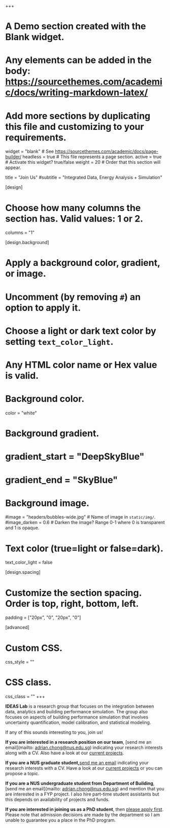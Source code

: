 +++
# A Demo section created with the Blank widget.
# Any elements can be added in the body: https://sourcethemes.com/academic/docs/writing-markdown-latex/
# Add more sections by duplicating this file and customizing to your requirements.

widget = "blank"  # See https://sourcethemes.com/academic/docs/page-builder/
headless = true  # This file represents a page section.
active = true  # Activate this widget? true/false
weight = 20  # Order that this section will appear.

title = "Join Us"
#subtitle = "Integrated Data, Energy Analysis + Simulation"

[design]
  # Choose how many columns the section has. Valid values: 1 or 2.
  columns = "1"

[design.background]
  # Apply a background color, gradient, or image.
  #   Uncomment (by removing `#`) an option to apply it.
  #   Choose a light or dark text color by setting `text_color_light`.
  #   Any HTML color name or Hex value is valid.

  # Background color.
  color = "white"
  
  # Background gradient.
  # gradient_start = "DeepSkyBlue"
  # gradient_end = "SkyBlue"
  
  # Background image.
  #image = "headers/bubbles-wide.jpg"  # Name of image in `static/img/`.
  #image_darken = 0.6  # Darken the image? Range 0-1 where 0 is transparent and 1 is opaque.

  # Text color (true=light or false=dark).
  text_color_light = false

[design.spacing]
  # Customize the section spacing. Order is top, right, bottom, left.
  padding = ["20px", "0", "20px", "0"]

[advanced]
 # Custom CSS. 
 css_style = ""
 
 # CSS class.
 css_class = ""
+++

**IDEAS Lab** is a research group that focuses on the integration between data, analytics and building performance simulation. The group also focuses on aspects of building performance simulation that involves uncertainty quantification, model calibration, and statistical modeling. 

If any of this sounds interesting to you, join us!

<strong>If you are interested in a research position on our team</strong>, [send me an email](mailto: adrian.chong@nus.edu.sg) indicating your research interests along with a CV. Also have a look at our [current projects](https://ideaslab.io/#projects).

<strong>If you are a NUS graduate student,</strong><a href="mailto: adrian.chong@nus.edu.sg">send me an email</a> indicating your research interests with a CV. Have a look at our [current projects](https://ideaslab.io/#projects) or you can propose a topic.

<strong>If you are a NUS undergraduate student from Department of Building</strong>, [send me an email](mailto: adrian.chong@nus.edu.sg) and mention that you are interested in a FYP project. I also hire part-time student assistants but this depends on availability of projects and funds.

<strong>If you are interested in joining us as a PhD student</strong>, then [please apply first](http://www.bdg.nus.edu.sg/graduate/introduction.html). Please note that admission decisions are made by the department so I am unable to guarantee you a place in the PhD program.




